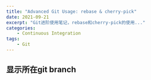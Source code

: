 ```yaml
---
title: "Advanced Git Usage: rebase & cherry-pick"
date: 2021-09-21
excerpt: "Git进阶使用笔记，rebase和cherry-pick的使用..."
categories: 
    - Continuous Integration
tags:
    - Git
---
```




## 显示所在git branch